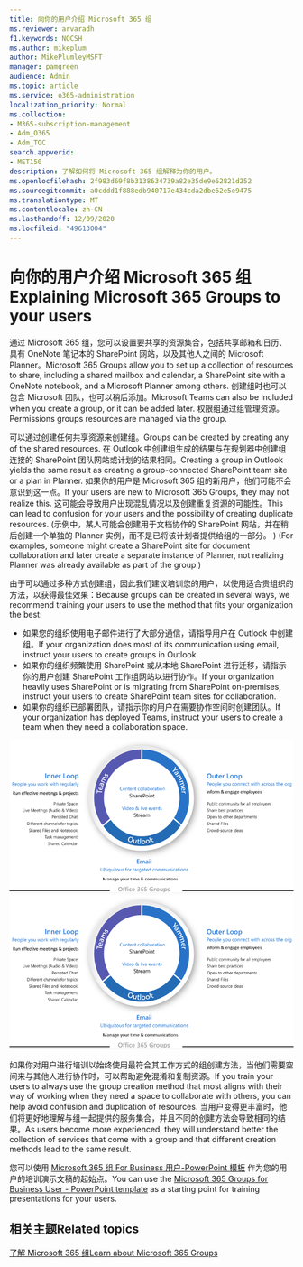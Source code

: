 ```yaml
---
title: 向你的用户介绍 Microsoft 365 组
ms.reviewer: arvaradh
f1.keywords: NOCSH
ms.author: mikeplum
author: MikePlumleyMSFT
manager: pamgreen
audience: Admin
ms.topic: article
ms.service: o365-administration
localization_priority: Normal
ms.collection:
- M365-subscription-management
- Adm_O365
- Adm_TOC
search.appverid:
- MET150
description: 了解如何将 Microsoft 365 组解释为你的用户。
ms.openlocfilehash: 2f983d69f8b3138634739a82e35de9e62821d252
ms.sourcegitcommit: a0cddd1f888edb940717e434cda2dbe62e5e9475
ms.translationtype: MT
ms.contentlocale: zh-CN
ms.lasthandoff: 12/09/2020
ms.locfileid: "49613004"
---
```

# <a name="explaining-microsoft-365-groups-to-your-users"></a><span data-ttu-id="10fe9-103">向你的用户介绍 Microsoft 365 组</span><span class="sxs-lookup"><span data-stu-id="10fe9-103">Explaining Microsoft 365 Groups to your users</span></span>

<span data-ttu-id="10fe9-104">通过 Microsoft 365 组，您可以设置要共享的资源集合，包括共享邮箱和日历、具有 OneNote 笔记本的 SharePoint 网站，以及其他人之间的 Microsoft Planner。</span><span class="sxs-lookup"><span data-stu-id="10fe9-104">Microsoft 365 Groups allow you to set up a collection of resources to share, including a shared mailbox and calendar, a SharePoint site with a OneNote notebook, and a Microsoft Planner among others.</span></span> <span data-ttu-id="10fe9-105">创建组时也可以包含 Microsoft 团队，也可以稍后添加。</span><span class="sxs-lookup"><span data-stu-id="10fe9-105">Microsoft Teams can also be included when you create a group, or it can  be added later.</span></span> <span data-ttu-id="10fe9-106">权限组通过组管理资源。</span><span class="sxs-lookup"><span data-stu-id="10fe9-106">Permissions groups resources are managed via the group.</span></span>

<span data-ttu-id="10fe9-107">可以通过创建任何共享资源来创建组。</span><span class="sxs-lookup"><span data-stu-id="10fe9-107">Groups can be created by creating any of the shared resources.</span></span> <span data-ttu-id="10fe9-108">在 Outlook 中创建组生成的结果与在规划器中创建组连接的 SharePoint 团队网站或计划的结果相同。</span><span class="sxs-lookup"><span data-stu-id="10fe9-108">Creating a group in Outlook yields the same result as creating a group-connected SharePoint team site or a plan in Planner.</span></span> <span data-ttu-id="10fe9-109">如果你的用户是 Microsoft 365 组的新用户，他们可能不会意识到这一点。</span><span class="sxs-lookup"><span data-stu-id="10fe9-109">If your users are new to Microsoft 365 Groups, they may not realize this.</span></span> <span data-ttu-id="10fe9-110">这可能会导致用户出现混乱情况以及创建重复资源的可能性。</span><span class="sxs-lookup"><span data-stu-id="10fe9-110">This can lead to confusion for your users and the possibility of creating duplicate resources.</span></span> <span data-ttu-id="10fe9-111"> (示例中，某人可能会创建用于文档协作的 SharePoint 网站，并在稍后创建一个单独的 Planner 实例，而不是已将该计划者提供给组的一部分。 ) </span><span class="sxs-lookup"><span data-stu-id="10fe9-111">(For examples, someone might create a SharePoint site for document collaboration and later create a separate instance of Planner, not realizing Planner was already available as part of the group.)</span></span>

<span data-ttu-id="10fe9-112">由于可以通过多种方式创建组，因此我们建议培训您的用户，以使用适合贵组织的方法，以获得最佳效果：</span><span class="sxs-lookup"><span data-stu-id="10fe9-112">Because groups can be created in several ways, we recommend training your users to use the method that fits your organization the best:</span></span>

- <span data-ttu-id="10fe9-113">如果您的组织使用电子邮件进行了大部分通信，请指导用户在 Outlook 中创建组。</span><span class="sxs-lookup"><span data-stu-id="10fe9-113">If your organization does most of its communication using email, instruct your users to create groups in Outlook.</span></span>
- <span data-ttu-id="10fe9-114">如果你的组织频繁使用 SharePoint 或从本地 SharePoint 进行迁移，请指示你的用户创建 SharePoint 工作组网站以进行协作。</span><span class="sxs-lookup"><span data-stu-id="10fe9-114">If your organization heavily uses SharePoint or is migrating from SharePoint on-premises, instruct your users to create SharePoint team sites for collaboration.</span></span>
- <span data-ttu-id="10fe9-115">如果你的组织已部署团队，请指示你的用户在需要协作空间时创建团队。</span><span class="sxs-lookup"><span data-stu-id="10fe9-115">If your organization has deployed Teams, instruct your users to create a team when they need a collaboration space.</span></span>

<span data-ttu-id="10fe9-116">[![图像 desc ](../../media/03.png)](../../media/03.png#lightbox)</span><span class="sxs-lookup"><span data-stu-id="10fe9-116">[ ![image desc](../../media/03.png) ](../../media/03.png#lightbox)</span></span>

<span data-ttu-id="10fe9-117">如果你对用户进行培训以始终使用最符合其工作方式的组创建方法，当他们需要空间来与其他人进行协作时，可以帮助避免混淆和复制资源。</span><span class="sxs-lookup"><span data-stu-id="10fe9-117">If you train your users to always use the group creation method that most aligns with their way of working when they need a space to collaborate with others, you can help avoid confusion and duplication of resources.</span></span> <span data-ttu-id="10fe9-118">当用户变得更丰富时，他们将更好地理解与组一起提供的服务集合，并且不同的创建方法会导致相同的结果。</span><span class="sxs-lookup"><span data-stu-id="10fe9-118">As users become more experienced, they will understand better the collection of services that come with a group and that different creation methods lead to the same result.</span></span>

<span data-ttu-id="10fe9-119">您可以使用 [Microsoft 365 组 For Business 用户-PowerPoint 模板](https://www.microsoft.com/download/details.aspx?id=102396) 作为您的用户的培训演示文稿的起始点。</span><span class="sxs-lookup"><span data-stu-id="10fe9-119">You can use the [Microsoft 365 Groups for Business User - PowerPoint template](https://www.microsoft.com/download/details.aspx?id=102396) as a starting point for training presentations for your users.</span></span>

## <a name="related-topics"></a><span data-ttu-id="10fe9-120">相关主题</span><span class="sxs-lookup"><span data-stu-id="10fe9-120">Related topics</span></span>

[<span data-ttu-id="10fe9-121">了解 Microsoft 365 组</span><span class="sxs-lookup"><span data-stu-id="10fe9-121">Learn about Microsoft 365 Groups</span></span>](https://support.microsoft.com/office/b565caa1-5c40-40ef-9915-60fdb2d97fa2)

